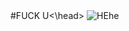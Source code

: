 <head>#FUCK U<\head>
<image src="https://i.pinimg.com/originals/82/f6/d5/82f6d5d0e95efdc37616fd8b9aa1eb8b.jpg" alt="HEhe">
